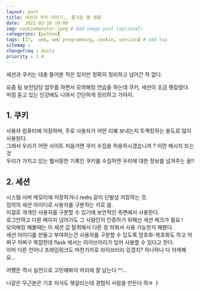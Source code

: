 ```yaml
---
layout: post
title: 세션과 쿠키 이야기,, 즐거운 웹 생활
date:  2021-03-18 19:00
img: cookiemonster.jpeg # Add image post (optional)
categories: [python]
tags: [IT,  web, web programming, cookie, session] # add tag
sitemap :
changefreq : daily
priority : 1.0
---
```


세션과 쿠키는 대충 들어본 적은 있지만 정확히 정리하고 넘어간 적 없다.   

요즘 팀 보안담당 업무를 하면서 모의해킹 연습을 하는데  쿠키, 세션이 조금 헷갈렸다.  
마침 듣고 있는 인강에도 나와서 간단하게 정리하고 가야지.  

## 1. 쿠키 
사용자 컴퓨터에 저장하며, 주로 사용자가 어떤 리퀘 보내는지 트랙킹하는 용도로 많이 사용된다.  
그래서 우리가 어떤 사이트 처음가면 쿠키 수집을 허용하시겠습니까 ? 이런 메시지 뜨는 것   
우리가 가지고 있는 웹서핑한 기록인 쿠키를 수집하면 우리에 대한 정보를 넘겨주는 꼴!!   

## 2. 세션 
시스템 서버 메모리에 저장하거나 redis 같이 단발성 저장하는 것.  
임의의 세션 아이디로  사용자를 구분하는  키로 씀.  
이걸로 개개인 사용자를 구분할 수 있기에  보안적인 측면에서 사용한다.   
로그안하고 다른 페이지 넘어가도 그 사람인지 인증하기 위해선 세션 체크가 필요 !  
모의해킹 해볼때는  이 세션 값 탈취해서 다른 창 띄워서 사용 가능한지 해봤다.   
세션 아이디를 만들고 부여하는건  사용자를 구분할 수 있도록  암호화-복호화도 하고 어쩌구 저쩌구 복잡한데 flask 에서는  라이브러리가 있어 사용할 수 있다고 한다.  
아마 다른 언어나 프레임워크도 마찬가지로 라이브러리 있겠지? 하나하나 다 어케해요...   

어쨌든 역시 실전으로  고민해봐야 머리에 잘 남는다 ^^...   

나같은 무근본은 기초 지식도 헷갈리는데 경험이 사람을 만든다 하ㅎ ㅏ 

